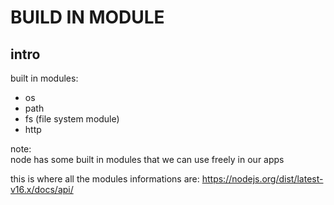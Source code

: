# BUILD IN MODULE

## intro

built in modules:

- os
- path
- fs (file system module)
- http

note:
<br>
node has some built in modules that we can use freely in our apps

this is where all the modules informations are:
https://nodejs.org/dist/latest-v16.x/docs/api/
